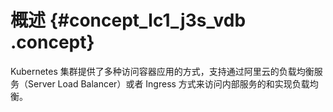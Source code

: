 # 概述 {#concept_lc1_j3s_vdb .concept}

Kubernetes 集群提供了多种访问容器应用的方式，支持通过阿里云的负载均衡服务（Server Load Balancer）或者 Ingress 方式来访问内部服务的和实现负载均衡。

